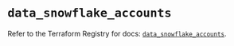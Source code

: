 # `data_snowflake_accounts`

Refer to the Terraform Registry for docs: [`data_snowflake_accounts`](https://registry.terraform.io/providers/snowflake-labs/snowflake/0.83.1/docs/data-sources/accounts).
